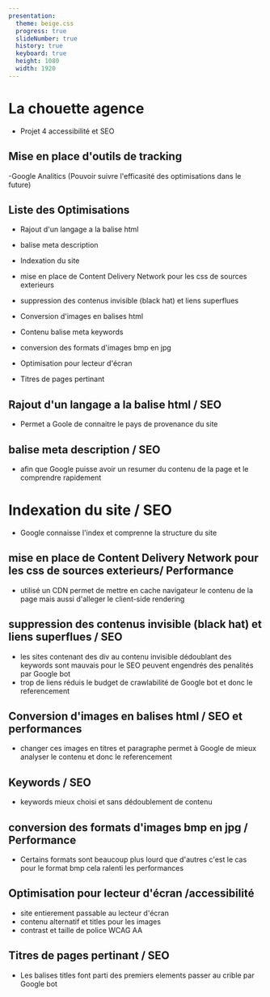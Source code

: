 ```yaml
---
presentation:
  theme: beige.css
  progress: true
  slideNumber: true
  history: true
  keyboard: true
  height: 1080
  width: 1920
---
```


<!-- slide -->
# La chouette agence

- Projet 4 accessibilité et SEO

<!-- slide -->

## Mise en place d'outils de tracking 

-Google Analitics 
(Pouvoir suivre l'efficasité des optimisations dans le future)


<!-- slide -->

## Liste des Optimisations

- Rajout d'un langage a la balise html 

- balise meta description 

- Indexation du site

- mise en place de Content Delivery Network pour les css de sources exterieurs

- suppression des contenus invisible (black hat) et liens superflues 

- Conversion d'images en balises html 

- Contenu balise meta keywords

- conversion des formats d'images bmp en jpg 

- Optimisation pour lecteur d'écran

- Titres de pages pertinant


<!-- slide -->

## Rajout d'un langage a la balise html / SEO

- Permet a Goole de connaitre le pays de provenance du site 

<!-- slide -->

## balise meta description / SEO

- afin que Google puisse avoir un resumer du contenu de la page et le comprendre rapidement  

<!-- slide -->

# Indexation du site / SEO

- Google connaisse l'index et comprenne la structure du site 

<!-- slide -->

## mise en place de Content Delivery Network pour les css de sources exterieurs/ Performance

- utilisé un CDN permet de mettre en cache navigateur le contenu de la page mais aussi d'alleger le client-side rendering 

<!-- slide -->

## suppression des contenus invisible (black hat) et liens superflues / SEO 

- les sites contenant des div au contenu invisible dédoublant des keywords sont mauvais pour le SEO peuvent engendrés des penalités par Google bot 
- trop de liens réduis le budget de crawlabilité de Google bot et donc le referencement

<!-- slide -->

## Conversion d'images en balises html / SEO et performances

- changer ces images en titres et paragraphe permet à Google de mieux analyser le contenu et donc le referencement

<!-- slide -->

## Keywords / SEO

- keywords mieux choisi et sans dédoublement de contenu 


<!-- slide -->

## conversion des formats d'images bmp en jpg / Performance 

- Certains formats sont beaucoup plus lourd que d'autres c'est le cas pour le format bmp cela ralenti les performances

<!-- slide -->

## Optimisation pour lecteur d'écran /accessibilité  

- site entierement passable au lecteur d'écran
- contenu alternatif et titles pour les images
- contrast et taille de police WCAG AA

<!-- slide -->

## Titres de pages pertinant / SEO 

- Les balises titles font parti des premiers elements passer au crible par Google bot 


<!-- slide -->